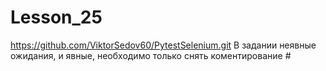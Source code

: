 # Lesson_25
https://github.com/ViktorSedov60/PytestSelenium.git
В задании неявные ожидания, и явные, необходимо только снять коментирование #
